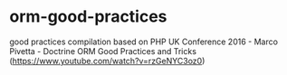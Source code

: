 # orm-good-practices
good practices compilation based on PHP UK Conference 2016 - Marco Pivetta - Doctrine ORM Good Practices and Tricks (https://www.youtube.com/watch?v=rzGeNYC3oz0)
